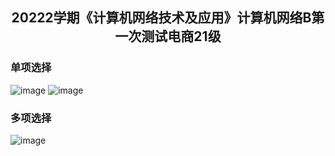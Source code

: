 <h2 align=center>20222学期《计算机网络技术及应用》计算机网络B第一次测试电商21级</h2>

### 单项选择
![image](https://github.com/ooyq/cuit-course/assets/120553430/627f2dd7-dddf-4377-9c0d-c0d88eb4edb5)
![image](https://github.com/ooyq/cuit-course/assets/120553430/6d05802b-6ebe-4e3b-894c-c81f6475404c)

### 多项选择
![image](https://github.com/ooyq/cuit-course/assets/120553430/4c6a5922-4661-4877-98cd-273ebfc7a1fa)
